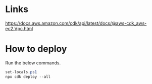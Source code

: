 # Links
https://docs.aws.amazon.com/cdk/api/latest/docs/@aws-cdk_aws-ec2.Vpc.html

# How to deploy
Run the below commands.
``` powershell
set-locals.ps1
npx cdk deploy --all
```